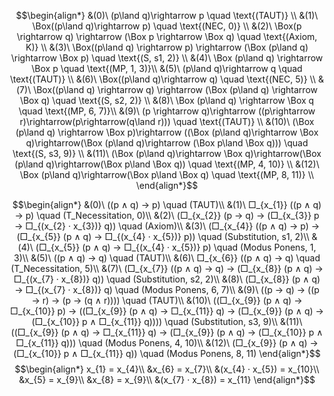 $$\begin{align*}
    &(0)\ (p\land q)\rightarrow p \quad \text{(TAUT)} \\
    &(1)\ \Box((p\land q)\rightarrow p) \quad \text{(NEC, 0)} \\
    &(2)\ \Box(p \rightarrow q) \rightarrow (\Box p \rightarrow \Box q) \quad \text{(Axiom, K)} \\
    &(3)\ \Box((p\land q) \rightarrow p) \rightarrow (\Box (p\land q) \rightarrow \Box p) \quad \text{(S, s1, 2)} \\
    &(4)\ \Box (p\land q) \rightarrow \Box p \quad \text{(MP, 1, 3)}\\
    &(5)\ (p\land q)\rightarrow q \quad \text{(TAUT)} \\
    &(6)\ \Box((p\land q)\rightarrow q) \quad \text{(NEC, 5)} \\
    &(7)\ \Box((p\land q) \rightarrow q) \rightarrow (\Box (p\land q) \rightarrow \Box q) \quad \text{(S, s2, 2)} \\
    &(8)\ \Box (p\land q) \rightarrow \Box q \quad \text{(MP, 6, 7)}\\
    &(9)\ (p \rightarrow q)\rightarrow ((p\rightarrow r)\rightarrow(p\rightarrow(q\land r))) \quad \text{(TAUT)} \\
    &(10)\ (\Box (p\land q) \rightarrow \Box p)\rightarrow ((\Box (p\land q)\rightarrow \Box q)\rightarrow(\Box (p\land q)\rightarrow  (\Box p\land \Box q))) \quad \text{(S, s3, 9)} \\
    &(11)\ (\Box (p\land q)\rightarrow \Box q)\rightarrow(\Box (p\land q)\rightarrow(\Box p\land \Box q)) \quad \text{(MP, 4, 10)} \\
    &(12)\ \Box (p\land q)\rightarrow(\Box p\land \Box q) \quad \text{(MP, 8, 11)} \\
\end{align*}$$

$$\begin{align*}
&(0)\ ((p ∧ q) → p)  \quad   (TAUT)\\
&(1)\ □_{x_{1}}  ((p ∧ q) → p)  \quad   (T_Necessitation, 0)\\
&(2)\ (□_{x_{2}}  (p → q) → (□_{x_{3}}  p → □_{(x_{2} · x_{3})}  q))  \quad   (Axiom)\\
&(3)\ (□_{x_{4}}  ((p ∧ q) → p) → (□_{x_{5}}  (p ∧ q) → □_{(x_{4} · x_{5})}  p))  \quad   (Substitution, s1, 2)\\
&(4)\ (□_{x_{5}}  (p ∧ q) → □_{(x_{4} · x_{5})}  p)  \quad   (Modus Ponens, 1, 3)\\
&(5)\ ((p ∧ q) → q)  \quad   (TAUT)\\
&(6)\ □_{x_{6}}  ((p ∧ q) → q)  \quad   (T_Necessitation, 5)\\
&(7)\ (□_{x_{7}}  ((p ∧ q) → q) → (□_{x_{8}}  (p ∧ q) → □_{(x_{7} · x_{8})}  q))  \quad   (Substitution, s2, 2)\\
&(8)\ (□_{x_{8}}  (p ∧ q) → □_{(x_{7} · x_{8})}  q)  \quad   (Modus Ponens, 6, 7)\\
&(9)\ ((p → q) → ((p → r) → (p → (q ∧ r))))  \quad   (TAUT)\\
&(10)\ ((□_{x_{9}}  (p ∧ q) → □_{x_{10}}  p) → ((□_{x_{9}}  (p ∧ q) → □_{x_{11}}  q) → (□_{x_{9}}  (p ∧ q) → (□_{x_{10}}  p ∧ □_{x_{11}}  q))))  \quad   (Substitution, s3, 9)\\
&(11)\ ((□_{x_{9}}  (p ∧ q) → □_{x_{11}}  q) → (□_{x_{9}}  (p ∧ q) → (□_{x_{10}}  p ∧ □_{x_{11}}  q)))  \quad   (Modus Ponens, 4, 10)\\
&(12)\ (□_{x_{9}}  (p ∧ q) → (□_{x_{10}}  p ∧ □_{x_{11}}  q))  \quad   (Modus Ponens, 8, 11)
\end{align*}$$
$$\begin{align*}
x_{1} = x_{4}\\
&x_{6} = x_{7}\\
&(x_{4} · x_{5}) = x_{10}\\
&x_{5} = x_{9}\\
&x_{8} = x_{9}\\
&(x_{7} · x_{8}) = x_{11}
\end{align*}$$
